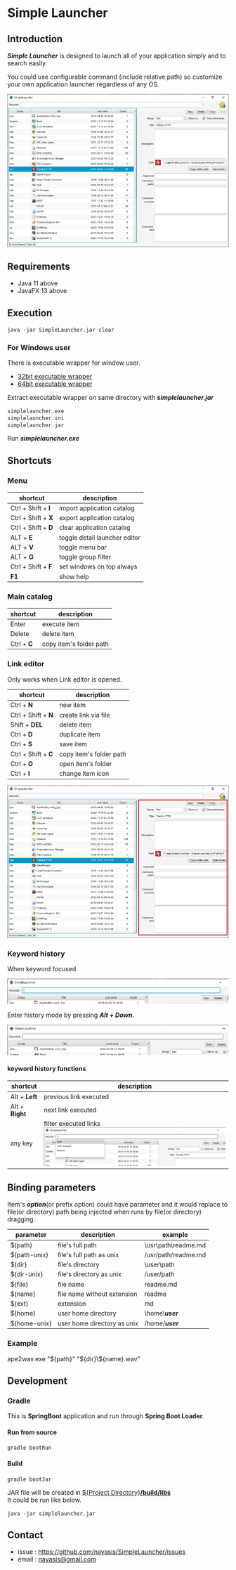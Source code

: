 # Simple Launcher

## Introduction

***Simple Launcher*** is designed to launch all of your application simply and to search easily.

You could use configurable command (include relative path) so customize your own application launcher regardless of any OS.

![screenshot](https://github.com/nayasis/simpleLauncher/blob/master/doc/screenshot.jpg?raw=true)

## Requirements

- Java 11 above
- JavaFX 13 above

## Execution
```shell
java -jar SimpleLauncher.jar clear
```

### For Windows user

There is executable wrapper for window user.
- [32bit executable wrapper](https://github.com/nayasis/simpleLauncher/blob/master/work/WinRun4J/32/wrapper.zip?raw=true)
- [64bit executable wrapper](https://github.com/nayasis/simpleLauncher/blob/master/work/WinRun4J/64/wrapper.zip?raw=true)

Extract executable wrapper on same directory with ***simplelauncher.jar***
```shell
simplelauncher.exe
simplelauncher.ini
simplelauncher.jar
```
Run ***simplelauncher.exe***


## Shortcuts

### Menu

| shortcut             | description                   |
| --------------       | ------------------            |
| Ctrl + Shift + **I** | import application catalog    |
| Ctrl + Shift + **X** | export application catalog    |
| Ctrl + Shift + **D** | clear  application catalog    |
| ALT + **E**          | toggle detail launcher editor |
| ALT + **V**          | toggle menu bar               |
| ALT + **G**          | toggle group filter           |
| Ctrl + Shift + **F** | set windows on top always     |
| **F1**               | show help                     |

### Main catalog

| shortcut       | description             |
| -------------- | ------------------      |
| Enter          | execute item            |
| Delete         | delete item             |
| Ctrl + **C**   | copy item's folder path |

### Link editor

Only works when Link editor is opened.

| shortcut             | description             |
| --------------       | ------------------      |
| Ctrl + **N**         | new item                |
| Ctrl + Shift + **N** | create link via file    |
| Shift + **DEL**      | delete item             |
| Ctrl + **D**         | duplicate item          |
| Ctrl + **S**         | save item               |
| Ctrl + Shift + **C** | copy item's folder path |
| Ctrl + **O**         | open item's folder      |
| Ctrl + **I**         | change item icon        |

![link editor](https://github.com/nayasis/simpleLauncher/blob/master/doc/link-editor.jpg?raw=true)

### Keyword history

When keyword focused

![keyword focused](https://github.com/nayasis/simpleLauncher/blob/master/doc/keyword-focused.jpg?raw=true)

Enter history mode by pressing ***Alt + Down***.

![history mode](https://github.com/nayasis/simpleLauncher/blob/master/doc/keyword-historymode.jpg?raw=true)

#### keyword history functions

| shortcut         | description             |
| --------------   | ------------------      |
| Alt + **Left**   | previous link executed  |
| Alt + **Right**  | next link executed      |
| any key          | filter executed links ![autocompleted links](https://github.com/nayasis/simpleLauncher/blob/master/doc/keyword-autocomplete.jpg?raw=true)  |

## Binding parameters

Item's ***option***(or prefix option) could have parameter and it would replace to file(or directory) path
being injected when runs by file(or directory) dragging.

| parameter      | description                 | example                |
|----------------|-----------------------------|------------------------|
| \${path}       | file's full path            | \\usr\\path\\readme.md |
| \${path-unix}  | file's full path as unix    | /usr/path/readme.md    |
| \${dir}        | file's directory            | \\user\\path           |
| \${dir-unix}   | file's directory as unix    | /user/path             |
| \${file}       | file name                   | readme.md              |
| \${name}       | file name without extension | readme                 |
| \${ext}        | extension                   | md                     |
| \${home}       | user home directory         | \\home\\***user***     |
| \${home-unix}  | user home directory as unix | /home/***user***       |

### Example

ape2wav.exe "${path}" "${dir}\\${name}.wav"

## Development

### Gradle

This is **SpringBoot** application and run through **Spring Boot Loader**. 

#### Run from source
```shell
gradle bootRun
```

#### Build
```shell
gradle bootJar
```
JAR file will be created in <u>${Project Directory}**/build/libs**</u>  
It could be run like below.
```shell
java -jar simplelauncher.jar
```


## Contact

- issue : https://github.com/nayasis/SimpleLauncher/issues
- email : [nayasis@gmail.com](mailto:nayasis@gmail.com)